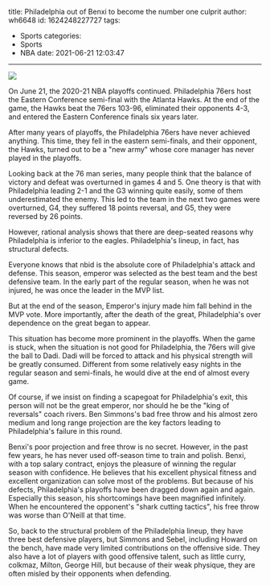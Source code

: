 title: Philadelphia out of Benxi to become the number one culprit
author: wh6648
id: 1624248227727
tags: 
- Sports
categories: 
- Sports
- NBA
date: 2021-06-21 12:03:47
---
![](https://p8.itc.cn/q_70/images01/20210621/5368652b6c394c9cac752b50c59508cd.jpeg)


On June 21, the 2020-21 NBA playoffs continued. Philadelphia 76ers host the Eastern Conference semi-final with the Atlanta Hawks. At the end of the game, the Hawks beat the 76ers 103-96, eliminated their opponents 4-3, and entered the Eastern Conference finals six years later.

After many years of playoffs, the Philadelphia 76ers have never achieved anything. This time, they fell in the eastern semi-finals, and their opponent, the Hawks, turned out to be a "new army" whose core manager has never played in the playoffs.

Looking back at the 76 man series, many people think that the balance of victory and defeat was overturned in games 4 and 5. One theory is that with Philadelphia leading 2-1 and the G3 winning quite easily, some of them underestimated the enemy. This led to the team in the next two games were overturned, G4, they suffered 18 points reversal, and G5, they were reversed by 26 points.

However, rational analysis shows that there are deep-seated reasons why Philadelphia is inferior to the eagles. Philadelphia's lineup, in fact, has structural defects.

Everyone knows that nbid is the absolute core of Philadelphia's attack and defense. This season, emperor was selected as the best team and the best defensive team. In the early part of the regular season, when he was not injured, he was once the leader in the MVP list.

But at the end of the season, Emperor's injury made him fall behind in the MVP vote. More importantly, after the death of the great, Philadelphia's over dependence on the great began to appear.

This situation has become more prominent in the playoffs. When the game is stuck, when the situation is not good for Philadelphia, the 76ers will give the ball to Dadi. Dadi will be forced to attack and his physical strength will be greatly consumed. Different from some relatively easy nights in the regular season and semi-finals, he would dive at the end of almost every game.

Of course, if we insist on finding a scapegoat for Philadelphia's exit, this person will not be the great emperor, nor should he be the "king of reversals" coach rivers. Ben Simmons's bad free throw and his almost zero medium and long range projection are the key factors leading to Philadelphia's failure in this round.

Benxi's poor projection and free throw is no secret. However, in the past few years, he has never used off-season time to train and polish. Benxi, with a top salary contract, enjoys the pleasure of winning the regular season with confidence. He believes that his excellent physical fitness and excellent organization can solve most of the problems. But because of his defects, Philadelphia's playoffs have been dragged down again and again. Especially this season, his shortcomings have been magnified infinitely. When he encountered the opponent's "shark cutting tactics", his free throw was worse than O'Neill at that time.

So, back to the structural problem of the Philadelphia lineup, they have three best defensive players, but Simmons and Sebel, including Howard on the bench, have made very limited contributions on the offensive side. They also have a lot of players with good offensive talent, such as little curry, colkmaz, Milton, George Hill, but because of their weak physique, they are often misled by their opponents when defending.

